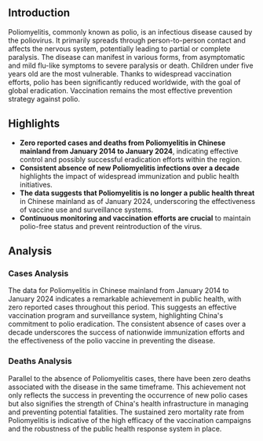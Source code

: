 ## Introduction

Poliomyelitis, commonly known as polio, is an infectious disease caused by the poliovirus. It primarily spreads through person-to-person contact and affects the nervous system, potentially leading to partial or complete paralysis. The disease can manifest in various forms, from asymptomatic and mild flu-like symptoms to severe paralysis or death. Children under five years old are the most vulnerable. Thanks to widespread vaccination efforts, polio has been significantly reduced worldwide, with the goal of global eradication. Vaccination remains the most effective prevention strategy against polio.

## Highlights

- **Zero reported cases and deaths from Poliomyelitis in Chinese mainland from January 2014 to January 2024**, indicating effective control and possibly successful eradication efforts within the region. <br/>
- **Consistent absence of new Poliomyelitis infections over a decade** highlights the impact of widespread immunization and public health initiatives. <br/>
- **The data suggests that Poliomyelitis is no longer a public health threat** in Chinese mainland as of January 2024, underscoring the effectiveness of vaccine use and surveillance systems. <br/>
- **Continuous monitoring and vaccination efforts are crucial** to maintain polio-free status and prevent reintroduction of the virus.

## Analysis

### Cases Analysis
The data for Poliomyelitis in Chinese mainland from January 2014 to January 2024 indicates a remarkable achievement in public health, with zero reported cases throughout this period. This suggests an effective vaccination program and surveillance system, highlighting China's commitment to polio eradication. The consistent absence of cases over a decade underscores the success of nationwide immunization efforts and the effectiveness of the polio vaccine in preventing the disease.

### Deaths Analysis
Parallel to the absence of Poliomyelitis cases, there have been zero deaths associated with the disease in the same timeframe. This achievement not only reflects the success in preventing the occurrence of new polio cases but also signifies the strength of China's health infrastructure in managing and preventing potential fatalities. The sustained zero mortality rate from Poliomyelitis is indicative of the high efficacy of the vaccination campaigns and the robustness of the public health response system in place.
